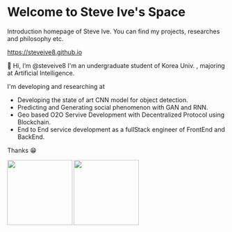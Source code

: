# Welcome to Steve Ive's Space

Introduction homepage of Steve Ive. You can find my projects, researches and philosophy etc.

https://steveive8.github.io

<!---
<img src="https://raw.githubusercontent.com/steveive8/steveive8/main/steveive.png" height="110px" />
--->

👋 Hi, I’m @steveive8
I'm an undergraduate student of Korea Univ. , majoring at Artificial Intelligence.

I'm developing and researching at 
- Developing the state of art CNN model for object detection.
- Predicting and Generating social phenomenon with GAN and RNN.
- Geo based O2O Servive Development with Decentralized Protocol using Blockchain.
- End to End service development as a fullStack engineer of FrontEnd and BackEnd.

Thanks 😁




<!---
johnsteve108/johnsteve108 is a ✨ special ✨ repository because its `README.md` (this file) appears on your GitHub profile.
You can click the Preview link to take a look at your changes.
--->

  <img align="left" src="https://github-readme-stats.vercel.app/api?username=steveive8&show_icons=true&theme=algolia" height="150px" />
  <img align="center" src="https://github-readme-stats.vercel.app/api/top-langs/?username=steveive8&layout=compact&langs_count=8&theme=algolia" height="150px" />

